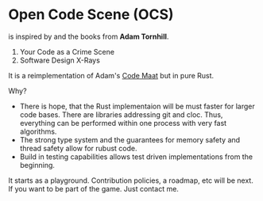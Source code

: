 # Open Code Scene (OCS)

is inspired by and the books from **Adam Tornhill**.

1. Your Code as a Crime Scene
2. Software Design X-Rays

It is a reimplementation of Adam's
[Code Maat](https://github.com/adamtornhill/code-maat)
but in pure Rust.

Why?

- There is hope, that the Rust implementaion will be must faster for larger
  code bases. There are libraries addressing git and cloc. Thus, everything
  can be performed within one process with very fast algorithms.
- The strong type system and the guarantees for memory safety and thread safety
  allow for rubust code.
- Build in testing capabilities allows test driven implementations from the beginning.

It starts as a playground.
Contribution policies, a roadmap, etc will be next.
If you want to be part of the game. Just contact me.




